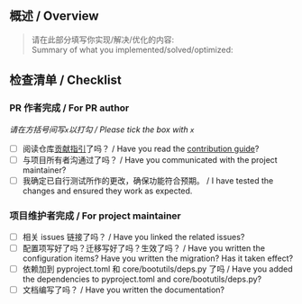 ## 概述 / Overview

> 请在此部分填写你实现/解决/优化的内容:  
> Summary of what you implemented/solved/optimized:

## 检查清单 / Checklist

### PR 作者完成 / For PR author

*请在方括号间写`x`以打勾 / Please tick the box with `x`*

- [ ] 阅读仓库[贡献指引](https://github.com/RockChinQ/LangBot/blob/master/CONTRIBUTING.md)了吗？ / Have you read the [contribution guide](https://github.com/RockChinQ/LangBot/blob/master/CONTRIBUTING.md)?
- [ ] 与项目所有者沟通过了吗？ / Have you communicated with the project maintainer?
- [ ] 我确定已自行测试所作的更改，确保功能符合预期。 / I have tested the changes and ensured they work as expected.

### 项目维护者完成 / For project maintainer

- [ ] 相关 issues 链接了吗？ / Have you linked the related issues?
- [ ] 配置项写好了吗？迁移写好了吗？生效了吗？ / Have you written the configuration items? Have you written the migration? Has it taken effect?
- [ ] 依赖加到 pyproject.toml 和 core/bootutils/deps.py 了吗 / Have you added the dependencies to pyproject.toml and core/bootutils/deps.py?
- [ ] 文档编写了吗？ / Have you written the documentation?